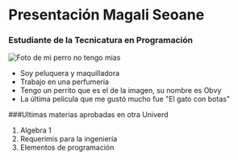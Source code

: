 # Presentación Magali Seoane
### Estudiante de la Tecnicatura en Programación
![Foto de mi perro no tengo mias](https://hips.hearstapps.com/hmg-prod.s3.amazonaws.com/images/yorkshire-jardin-1613561155.jpg?resize=480:*)

-  Soy peluquera y maquilladora 
- Trabajo en una perfumeria 
- Tengo un perrito que es el de la imagen, su nombre es Obvy
- La última pelicula que  me gustó mucho fue "El gato con botas"

###Ultimas materias aprobadas en otra Univerd
1. Algebra 1
2. Requerimis para la ingeniería 
3. Elementos de programación 
